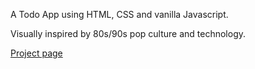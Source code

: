 A Todo App using HTML, CSS and vanilla Javascript.

Visually inspired by 80s/90s pop culture and technology.


[Project page](https://anthonyradose.github.io/cyber-dyne/)
